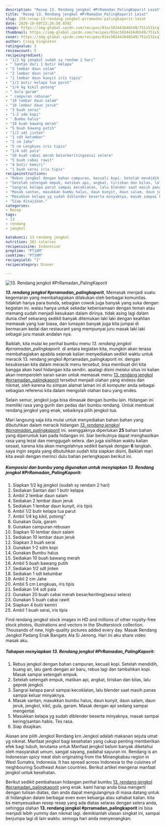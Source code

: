```yaml
---
description: "Resep 13. Rendang jengkol #PrRamadan_PalingKaporit Lezat"
title: "Resep 13. Rendang jengkol #PrRamadan_PalingKaporit Lezat"
slug: 159-resep-13-rendang-jengkol-prramadan-palingkaporit-lezat
date: 2020-10-08T23:26:58.839Z
image: https://img-global.cpcdn.com/recipes/01ec50244164b549/751x532cq70/13-rendang-jengkol-prramadan_palingkaporit-foto-resep-utama.jpg
thumbnail: https://img-global.cpcdn.com/recipes/01ec50244164b549/751x532cq70/13-rendang-jengkol-prramadan_palingkaporit-foto-resep-utama.jpg
cover: https://img-global.cpcdn.com/recipes/01ec50244164b549/751x532cq70/13-rendang-jengkol-prramadan_palingkaporit-foto-resep-utama.jpg
author: Craig Singleton
ratingvalue: 3
reviewcount: 5
recipeingredient:
- "1/2 kg jengkol sudah sy rendam 2 hari"
- " Santan dari 1 butir kelapa"
- "2 lembar daun salam"
- "2 lembar daun jeruk"
- "1 lembar daun kunyit iris tipis"
- "1/2 butir kelapa tua parut"
- "1/4 kg kikil potong"
- " Gula garam"
- " campuran rebusan"
- "10 lembar daun salam"
- "10 lembar daun jeruk"
- "3 buah serai"
- "1-2 sdm kopi"
- " Bumbu halus"
- "10 buah bawang merah"
- "5 buah bawang putih"
- "1/2 sdt jinten"
- "1 sdt ketumbar"
- "2 cm Jahe"
- "5 cm Lengkuas iris tipis"
- "1/4 sdt pala"
- "20 buah cabai merah besarkeritingsesui selera"
- "5 buah cabai rawit"
- "4 butir kemiri"
- "1 buah serai iris tipis"
recipeinstructions:
- "Rebus jengkol dengan bahan campuran, kecuali kopi. Setelah mendidih, buang air, lalu ganti dengan air baru, rebus lagi dan tambahkan kopi. Masak sampai setengah empuk."
- "Setelah setengah empuk, matikan api, angkat, tiriskan dan bilas, lalu geprek jengkol."
- "Sangrai kelapa parut sampai kecoklatan, lalu blender saat masih panas sampai keluar minyaknya."
- "Masak santan, masukkan bumbu halus, daun kunyit, daun salam, daun jeruk, jengkol, kikil, gula, garam. Masak dengan api sedang sampai mengental."
- "Masukkan kelapa yg sudah diblender beserta minyaknya, masak sampai kering/santan habis. Tes rasa."
- "Siap disajikan."
categories:
- Resep
tags:
- 13
- rendang
- jengkol

katakunci: 13 rendang jengkol 
nutrition: 261 calories
recipecuisine: Indonesian
preptime: "PT18M"
cooktime: "PT39M"
recipeyield: "1"
recipecategory: Dinner

---
```



![13. Rendang jengkol #PrRamadan_PalingKaporit](https://img-global.cpcdn.com/recipes/01ec50244164b549/751x532cq70/13-rendang-jengkol-prramadan_palingkaporit-foto-resep-utama.jpg)

<b><i>13. rendang jengkol #prramadan_palingkaporit</i></b>, Memasak menjadi suatu kegemaran yang membahagiakan dilakukan oleh berbagai komunitas. tidaklah hanya para bunda, sebagian cowok juga banyak yang suka dengan kegiatan ini. walau hanya untuk sekedar kebersamaan dengan teman atau memang sudah menjadi kesukaan dalam dirinya. tidak asing lagi dalam dunia chef sekarang sedikit banyak ditemukan laki laki dengan keahlian memasak yang luar biasa, dan lumayan banyak juga kita jumpai di bermacam kedai dan restaurant yang mempunyai juru masak laki laki sebagai juru masak andalan nya.

Baiklah, kita mulai ke perihal bumbu menu <i>13. rendang jengkol #prramadan_palingkaporit</i>. di antara kegiatan kita, mungkin akan terasa membahagiakan apabila sejenak kalian menyediakan sedikit waktu untuk meracik 13. rendang jengkol #prramadan_palingkaporit ini. dengan kesuksesan kita dalam meracik menu tersebut, bisa membuat diri kita bangga akan hasil hidangan kita sendiri. apalagi disini melalui situs ini kalian akan memperoleh saran saran untuk memasak menu <u>13. rendang jengkol #prramadan_palingkaporit</u> tersebut menjadi olahan yang endess dan nikmat, oleh karena itu simpan alamat laman ini di komputer anda sebagai sebagian referensi kita dalam mengolah olahan baru yang endes.

Selain semur, jengkol juga bisa dimasak dengan bumbu lain. Hidangan ini memiliki rasa yang gurih dan pedas dari bumbu rendang. Untuk membuat rendang jengkol yang enak, sebaiknya pilih jengkol tua.


Mari langsung saja kita mulai untuk menyediakan bahan bahan yang dibutuhkan dalam meracik hidangan <u><i>13. rendang jengkol #prramadan_palingkaporit</i></u> ini. seenggaknya diperlukan <b>25</b> bahan bahan yang diperuntuk kan pada hidangan ini. biar berikutnya dapat menghasilkan rasa yang lezat dan menggugah selera. dan juga sisihkan waktu kalian sesaat, karena kita akan mengolahnya sedikit banyak dengan <b>6</b> langkah. saya ingin segala yang dibutuhkan sudah kita siapkan disini, Baiklah mari kita awali dengan merinci dulu bahan perlengkapan berikut ini.

<!--inarticleads1-->

##### Komposisi dan bumbu yang digunakan untuk menyiapkan 13. Rendang jengkol #PrRamadan_PalingKaporit:

1. Siapkan 1/2 kg jengkol (sudah sy rendam 2 hari)
1. Sediakan  Santan dari 1 butir kelapa
1. Ambil 2 lembar daun salam
1. Sediakan 2 lembar daun jeruk
1. Sediakan 1 lembar daun kunyit, iris tipis
1. Ambil 1/2 butir kelapa tua parut
1. Ambil 1/4 kg kikil, potong&#34;
1. Gunakan  Gula, garam
1. Gunakan  campuran rebusan
1. Siapkan 10 lembar daun salam
1. Sediakan 10 lembar daun jeruk
1. Siapkan 3 buah serai
1. Gunakan 1-2 sdm kopi
1. Gunakan  Bumbu halus
1. Sediakan 10 buah bawang merah
1. Ambil 5 buah bawang putih
1. Sediakan 1/2 sdt jinten
1. Sediakan 1 sdt ketumbar
1. Ambil 2 cm Jahe
1. Ambil 5 cm Lengkuas, iris tipis
1. Sediakan 1/4 sdt pala
1. Gunakan 20 buah cabai merah besar/keriting(sesui selera)
1. Gunakan 5 buah cabai rawit
1. Siapkan 4 butir kemiri
1. Ambil 1 buah serai, iris tipis


Find rendang jengkol stock images in HD and millions of other royalty-free stock photos, illustrations and vectors in the Shutterstock collection. Thousands of new, high-quality pictures added every day. Masak Rendang Jengkol Padang Enak Bangets Ala Si Jenong. Hari ini aku share video masak aku. 

<!--inarticleads2-->

##### Tahapan menyiapkan 13. Rendang jengkol #PrRamadan_PalingKaporit:

1. Rebus jengkol dengan bahan campuran, kecuali kopi. Setelah mendidih, buang air, lalu ganti dengan air baru, rebus lagi dan tambahkan kopi. Masak sampai setengah empuk.
1. Setelah setengah empuk, matikan api, angkat, tiriskan dan bilas, lalu geprek jengkol.
1. Sangrai kelapa parut sampai kecoklatan, lalu blender saat masih panas sampai keluar minyaknya.
1. Masak santan, masukkan bumbu halus, daun kunyit, daun salam, daun jeruk, jengkol, kikil, gula, garam. Masak dengan api sedang sampai mengental.
1. Masukkan kelapa yg sudah diblender beserta minyaknya, masak sampai kering/santan habis. Tes rasa.
1. Siap disajikan.


Alasan ane pilih Jengkol Rendang krn Jengkol adalah makanan sejuta umat yg nikmat. Manfaat jengkol bagi kesehatan yang cukup penting memberikan efek bagi tubuh, terutama untuk Manfaat jengkol belum banyak diketahui oleh masyarakat umum, sangat sayang, padahal sayuran ini. Rendang is an Indonesian spicy meat dish originating from the Minangkabau region in West Sumatra, Indonesia. It has spread across Indonesia to the cuisines of neighbouring Southeast Asian countries. Berikut artikel mengenai manfaat jengkol untuk kesehatan. 

Berikut sedikit pembahasan hidangan perihal bumbu <u>13. rendang jengkol #prramadan_palingkaporit</u> yang enak. kami harap anda bisa mengerti dengan tulisan diatas, dan anda dapat mengulanginya di masa datang untuk di hidangkan dalam berbagai even even keluarga atau sahabat kalian. kita bs menyesuaikan resep resep yang ada diatas selaras dengan selera anda, sehingga olahan <b>13. rendang jengkol #prramadan_palingkaporit</b> ini bisa menjadi lebih yummy dan nikmat lagi. demikianlah ulasan singkat ini, sampai berjumpa lagi di lain waktu. semoga hari anda menyenangkan.
